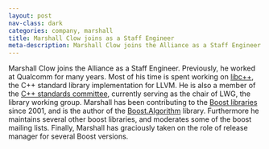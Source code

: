 ```yaml
---
layout: post
nav-class: dark
categories: company, marshall
title: Marshall Clow joins as a Staff Engineer
meta-description: Marshall Clow joins the Alliance as a Staff Engineer. Previously, he worked at Qualcomm for many years. Most of his time is spent working on libc++, the C++ standard library implementation for LLVM. He is also a member of the C++ standards committee, currently serving as the chair of LWG, the library working group. Marshall has been contributing to the Boost libraries since 2001, and is the author of the Boost.Algorithm library. Furthermore he maintains several other boost libraries, and moderates some of the boost mailing lists. Finally, Marshall has graciously taken on the role of release manager for several Boost versions.
---
```


Marshall Clow joins the Alliance as a Staff Engineer. Previously,
he worked at Qualcomm for many years. Most of his time is spent
working on
<a href="https://libcxx.llvm.org">libc++</a>,
the C++ standard library implementation for LLVM. He is also a member
of the
<a href="https://isocpp.org/std/the-committee">C++ standards committee</a>,
currently serving as the chair of LWG, the library working group.
Marshall has been contributing to the
<a href="https://www.boost.org">Boost libraries</a>
since 2001, and is the author of the
<a href="http://boost.org/libs/algorithm">Boost.Algorithm</a>
library. Furthermore he maintains several other boost libraries,
and moderates some of the boost mailing lists. Finally, Marshall
has graciously taken on the role of release manager for several
Boost versions.
